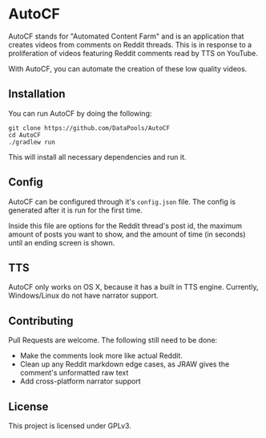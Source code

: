 # AutoCF
AutoCF stands for "Automated Content Farm" and is an application that creates videos from comments on Reddit threads. This is in response to a proliferation of videos featuring Reddit comments read by TTS on YouTube.

With AutoCF, you can automate the creation of these low quality videos.


## Installation
You can run AutoCF by doing the following:
```
git clone https://github.com/DataPools/AutoCF
cd AutoCF
./gradlew run
```
This will install all necessary dependencies and run it.

## Config

AutoCF can be configured through it's `config.json` file. The config is generated after it is run for the first time.

Inside this file are options for the Reddit thread's post id, the maximum amount of posts you want to show, and the amount of time (in seconds) until an ending screen is shown.

## TTS
AutoCF only works on OS X, because it has a built in TTS engine. Currently, Windows/Linux do not have narrator support. 

## Contributing

Pull Requests are welcome. The following still need to be done:
* Make the comments look more like actual Reddit.
* Clean up any Reddit markdown edge cases, as JRAW gives the comment's unformatted raw text
* Add cross-platform narrator support 

## License

This project is licensed under GPLv3.
